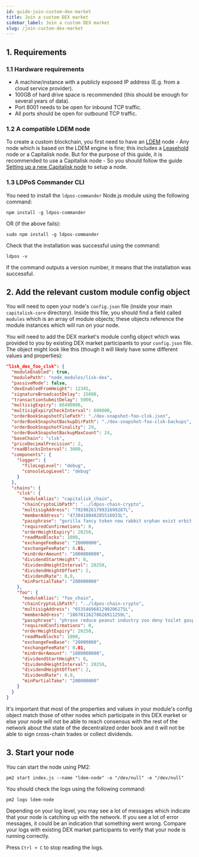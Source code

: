 ```yaml
---
id: guide-join-custom-dex-market
title: Join a custom DEX market
sidebar_label: Join a custom DEX market
slug: /join-custom-dex-market
---
```


## 1. Requirements

### 1.1 Hardware requirements

- A machine/instance with a publicly exposed IP address (E.g. from a cloud service provider).
- 100GB of hard drive space is recommended (this should be enough for several years of data).
- Port 8001 needs to be open for inbound TCP traffic.
- All ports should be open for outbound TCP traffic.

### 1.2 A compatible LDEM node

To create a custom blockchain, you first need to have an [LDEM](https://github.com/Capitalisk/ldem) node - Any node which is based on the LDEM engine is fine; this includes a [Leasehold](https://www.leasehold.io/) node or a Capitalisk node. But for the purpose of this guide, it is recommended to use a Capitalisk node - So you should follow the guide [Setting up a new Capitalisk node](./) to setup a node.

### 1.3 LDPoS Commander CLI

You need to install the `ldpos-commander` Node.js module using the following command:

```shell script
npm install -g ldpos-commander
```

OR (if the above fails):

```shell script
sudo npm install -g ldpos-commander
```

Check that the installation was successful using the command:

```shell script
ldpos -v
```

If the command outputs a version number, it means that the installation was successful.

## 2. Add the relevant custom module config object

You will need to open your node's `config.json` file (inside your main `capitalisk-core` directory).
Inside this file, you should find a field called `modules` which is an array of module objects; these objects reference the module instances which will run on your node.

You will need to add the DEX market's module config object which was provided to you by existing DEX market participants to your `config.json` file.
The object might look like this (though it will likely have some different values and properties):

```json
"lisk_dex_foo_clsk": {
  "moduleEnabled": true,
  "modulePath": "node_modules/lisk-dex",
  "passiveMode": false,
  "dexEnabledFromHeight": 12345,
  "signatureBroadcastDelay": 15000,
  "transactionSubmitDelay": 5000,
  "multisigExpiry": 86400000,
  "multisigExpiryCheckInterval": 600000,
  "orderBookSnapshotFilePath": "./dex-snapshot-foo-clsk.json",
  "orderBookSnapshotBackupDirPath": "./dex-snapshot-foo-clsk-backups",
  "orderBookSnapshotFinality": 29,
  "orderBookSnapshotBackupMaxCount": 24,
  "baseChain": "clsk",
  "priceDecimalPrecision": 2,
  "readBlocksInterval": 3000,
  "components": {
    "logger": {
      "fileLogLevel": "debug",
      "consoleLogLevel": "debug"
    }
  },
  "chains": {
    "clsk": {
      "moduleAlias": "capitalisk_chain",
      "chainCryptoLibPath": "../ldpos-chain-crypto",
      "multisigAddress": "7929826179931699287L",
      "memberAddress": "4738410848285516033L",
      "passphrase": "gorilla fancy token now rabbit orphan exist orbit essay butter rug grape",
      "requiredConfirmations": 0,
      "orderHeightExpiry": 20250,
      "readMaxBlocks": 1000,
      "exchangeFeeBase": "20000000",
      "exchangeFeeRate": 0.01,
      "minOrderAmount": "1000000000",
      "dividendStartHeight": 0,
      "dividendHeightInterval": 20250,
      "dividendHeightOffset": 2,
      "dividendRate": 0.9,
      "minPartialTake": "200000000"
    },
    "foo": {
      "moduleAlias": "foo_chain",
      "chainCryptoLibPath": "../ldpos-chain-crypto",
      "multisigAddress": "6535469681290206175L",
      "memberAddress": "10670116278626911259L",
      "passphrase": "phrase reduce peanut industry zoo deny toilet gasp fancy material claw resist",
      "requiredConfirmations": 0,
      "orderHeightExpiry": 20250,
      "readMaxBlocks": 1000,
      "exchangeFeeBase": "20000000",
      "exchangeFeeRate": 0.01,
      "minOrderAmount": "1000000000",
      "dividendStartHeight": 0,
      "dividendHeightInterval": 20250,
      "dividendHeightOffset": 2,
      "dividendRate": 0.9,
      "minPartialTake": "200000000"
    }
  }
}
```

It's important that most of the properties and values in your module's config object match those of other nodes which participate in this DEX market or else your node will not be able to reach consensus with the rest of the network about the state of the decentralized order book and it will not be able to sign cross-chain trades or collect dividends.

## 3. Start your node

You can start the node using PM2:

```shell script
pm2 start index.js --name "ldem-node" -o "/dev/null" -e "/dev/null"
```

You should check the logs using the following command:

```shell script
pm2 logs ldem-node
```

Depending on your log level, you may see a lot of messages which indicate that your node is catching up with the network.
If you see a lot of error messages, it could be an indication that something went wrong.
Compare your logs with existing DEX market participants to verify that your node is running correctly.

Press `Ctrl + C` to stop reading the logs.
